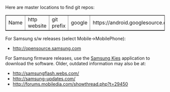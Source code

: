 Here are master locations to find git repos:

<table border="1">
<td>Name</td><td>http website</td><td>git prefix</td>
<td>google</td><td>https://android.googlesource.com/</td><td>https://android.googlesource.com</td>
<td>ste</td><td>http://www.igloocommunity.org/gitweb/</td><td>git://igloocommunity.org/git</td>
<td>nvidia</td><td>http://nv-tegra.nvidia.com/gitweb/</td><td>git://nv-tegra.nvidia.com</td>
<td>ti</td><td>http://git.omapzoom.org/</td><td>git://git.omapzoom.org</td>
<td>Qualcomm quic</td><td>https://www.codeaurora.org/gitweb/quic/qrd-android/</td><td>git://codeaurora.org/quic/qrd-android</td>
<td>Qualcomm qrd</td><td>https://www.codeaurora.org/gitweb/quic/la/</td><td>git://codeaurora.org</td>
</table>

For Samsung s/w releases (select Mobile->MobilePhone):
   * http://opensource.samsung.com

For Samsung firmware releases, use the [Samsung Kies](http://www.samsung.com/us/kies/) application to download the software.  Older, outdated information may also be at:

   * http://samsungflash.webs.com/
   * http://samsung-updates.com/
   * http://forums.mobiledia.com/showthread.php?t=29450



